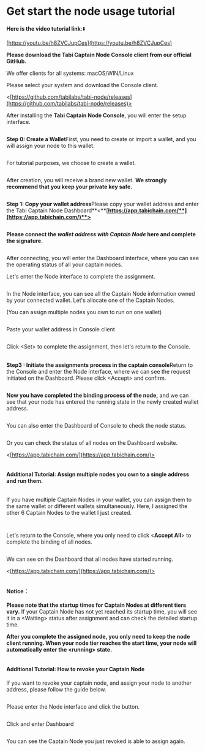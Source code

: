 # Get start the node usage tutorial

**Here is the video tutorial link**:⬇️

[https://youtu.be/h8ZVCJupCes](https://youtu.be/h8ZVCJupCes)



**Please download the Tabi Captain Node Console client from our official GitHub.**

We offer clients for all systems: macOS/WIN/Linux

Please select your system and download the Console client.&#x20;

<[https://github.com/tabilabs/tabi-node/releases](https://github.com/tabilabs/tabi-node/releases)>

After installing the **Tabi Captain Node Console**, you will enter the setup interface.

<figure><img src="../.gitbook/assets/image.png" alt=""><figcaption></figcaption></figure>

**Step 0: Create a Wallet**First, you need to create or import a wallet, and you will assign your node to this wallet.

<figure><img src="../.gitbook/assets/image (1).png" alt=""><figcaption></figcaption></figure>

For tutorial purposes, we choose to create a wallet.

<figure><img src="../.gitbook/assets/image (2).png" alt=""><figcaption></figcaption></figure>

After creation, you will receive a brand new wallet. **We strongly recommend that you keep your private key safe.**

<figure><img src="../.gitbook/assets/image (3).png" alt=""><figcaption></figcaption></figure>

**Step 1: Copy your wallet address**Please copy your wallet address and enter the Tabi Captain Node Dashboard**<**[**https://app.tabichain.com/**](https://app.tabichain.com/)**>**

<figure><img src="../.gitbook/assets/image (4).png" alt=""><figcaption></figcaption></figure>

**Please connect the **_**wallet address with Captain Node**_** here and complete the signature.**

<figure><img src="../.gitbook/assets/image (5).png" alt=""><figcaption></figcaption></figure>

After connecting, you will enter the Dashboard interface, where you can see the operating status of all your captain nodes.&#x20;

Let's enter the Node interface to complete the assignment.

<figure><img src="../.gitbook/assets/image (6).png" alt=""><figcaption></figcaption></figure>

In the Node interface, you can see all the Captain Node information owned by your connected wallet. Let's allocate one of the Captain Nodes.&#x20;

(You can assign multiple nodes you own to run on one wallet)

<figure><img src="../.gitbook/assets/image (7).png" alt=""><figcaption></figcaption></figure>

Paste your wallet address in Console client

<figure><img src="../.gitbook/assets/image (8).png" alt=""><figcaption></figcaption></figure>

Click \<Set> to complete the assignment, then let's return to the Console.

\
**Step3 : Initiate the assignments process in the captain console**Return to the Console and enter the Node interface, where we can see the request initiated on the Dashboard. Please click \<Accept> and confirm.

<figure><img src="../.gitbook/assets/image (9).png" alt=""><figcaption></figcaption></figure>

**Now you have completed the binding process of the node,** and we can see that your node has entered the running state in the newly created wallet address.

<figure><img src="../.gitbook/assets/image (10).png" alt=""><figcaption></figcaption></figure>

You can also enter the Dashboard of Console to check the node status.

<figure><img src="../.gitbook/assets/image (19).png" alt=""><figcaption></figcaption></figure>

Or you can check the status of all nodes on the Dashboard website.

<[https://app.tabichain.com/](https://app.tabichain.com/)>

<figure><img src="../.gitbook/assets/image (20).png" alt=""><figcaption></figcaption></figure>

#### **Additional Tutorial: Assign multiple nodes you own to a single address and run them.**

<figure><img src="../.gitbook/assets/image (21).png" alt=""><figcaption></figcaption></figure>

If you have multiple Captain Nodes in your wallet, you can assign them to the same wallet or different wallets simultaneously. Here, I assigned the other 6 Captain Nodes to the wallet I just created.

<figure><img src="../.gitbook/assets/image (22).png" alt=""><figcaption></figcaption></figure>

<figure><img src="../.gitbook/assets/image (23).png" alt=""><figcaption></figcaption></figure>

Let's return to the Console, where you only need to click <**Accept All**> to complete the binding of all nodes.

<figure><img src="../.gitbook/assets/image (13).png" alt=""><figcaption></figcaption></figure>

We can see on the Dashboard that all nodes have started running.

<[https://app.tabichain.com/](https://app.tabichain.com/)>

<figure><img src="../.gitbook/assets/image (14).png" alt=""><figcaption></figcaption></figure>

#### **Notice：**

**Please note that the startup times for Captain Nodes at different tiers vary.** If your Captain Node has not yet reached its startup time, you will see it in a \<Waiting> status after assignment and can check the detailed startup time.&#x20;

**After you complete the assigned node, you only need to keep the node client running. When your node tier reaches the start time, your node will automatically enter the \<running> state.**

<figure><img src="../.gitbook/assets/image (15).png" alt=""><figcaption></figcaption></figure>

#### **Additional Tutorial: How to revoke your Captain Node**

If you want to revoke your captain node, and assign your node to another address, please follow the guide below.

<figure><img src="../.gitbook/assets/image (16).png" alt=""><figcaption></figcaption></figure>

Please enter the Node interface and click the button.

<figure><img src="../.gitbook/assets/image (17).png" alt=""><figcaption></figcaption></figure>

Click and enter Dashboard

<figure><img src="../.gitbook/assets/image (18).png" alt=""><figcaption></figcaption></figure>

You can see the Captain Node you just revoked is able to assign again.
